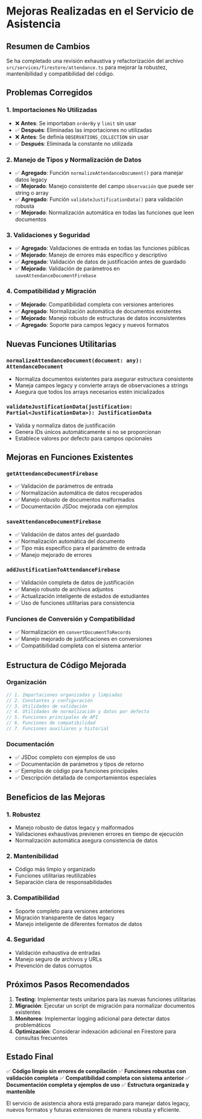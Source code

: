 # Mejoras Realizadas en el Servicio de Asistencia

## Resumen de Cambios

Se ha completado una revisión exhaustiva y refactorización del archivo `src/services/firestore/attendance.ts` para mejorar la robustez, mantenibilidad y compatibilidad del código.

## Problemas Corregidos

### 1. Importaciones No Utilizadas

- ❌ **Antes**: Se importaban `orderBy` y `limit` sin usar
- ✅ **Después**: Eliminadas las importaciones no utilizadas
- ❌ **Antes**: Se definía `OBSERVATIONS_COLLECTION` sin usar
- ✅ **Después**: Eliminada la constante no utilizada

### 2. Manejo de Tipos y Normalización de Datos

- ✅ **Agregado**: Función `normalizeAttendanceDocument()` para manejar datos legacy
- ✅ **Mejorado**: Manejo consistente del campo `observación` que puede ser string o array
- ✅ **Agregado**: Función `validateJustificationData()` para validación robusta
- ✅ **Mejorado**: Normalización automática en todas las funciones que leen documentos

### 3. Validaciones y Seguridad

- ✅ **Agregado**: Validaciones de entrada en todas las funciones públicas
- ✅ **Mejorado**: Manejo de errores más específico y descriptivo
- ✅ **Agregado**: Validación de datos de justificación antes de guardado
- ✅ **Mejorado**: Validación de parámetros en `saveAttendanceDocumentFirebase`

### 4. Compatibilidad y Migración

- ✅ **Mejorado**: Compatibilidad completa con versiones anteriores
- ✅ **Agregado**: Normalización automática de documentos existentes
- ✅ **Mejorado**: Manejo robusto de estructuras de datos inconsistentes
- ✅ **Agregado**: Soporte para campos legacy y nuevos formatos

## Nuevas Funciones Utilitarias

### `normalizeAttendanceDocument(document: any): AttendanceDocument`

- Normaliza documentos existentes para asegurar estructura consistente
- Maneja campos legacy y convierte arrays de observaciones a strings
- Asegura que todos los arrays necesarios estén inicializados

### `validateJustificationData(justification: Partial<JustificationData>): JustificationData`

- Valida y normaliza datos de justificación
- Genera IDs únicos automáticamente si no se proporcionan
- Establece valores por defecto para campos opcionales

## Mejoras en Funciones Existentes

### `getAttendanceDocumentFirebase`

- ✅ Validación de parámetros de entrada
- ✅ Normalización automática de datos recuperados
- ✅ Manejo robusto de documentos malformados
- ✅ Documentación JSDoc mejorada con ejemplos

### `saveAttendanceDocumentFirebase`

- ✅ Validación de datos antes del guardado
- ✅ Normalización automática del documento
- ✅ Tipo más específico para el parámetro de entrada
- ✅ Manejo mejorado de errores

### `addJustificationToAttendanceFirebase`

- ✅ Validación completa de datos de justificación
- ✅ Manejo robusto de archivos adjuntos
- ✅ Actualización inteligente de estados de estudiantes
- ✅ Uso de funciones utilitarias para consistencia

### Funciones de Conversión y Compatibilidad

- ✅ Normalización en `convertDocumentToRecords`
- ✅ Manejo mejorado de justificaciones en conversiones
- ✅ Compatibilidad completa con el sistema anterior

## Estructura de Código Mejorada

### Organización

```typescript
// 1. Importaciones organizadas y limpiadas
// 2. Constantes y configuración
// 3. Utilidades de validación
// 4. Utilidades de normalización y datos por defecto
// 5. Funciones principales de API
// 6. Funciones de compatibilidad
// 7. Funciones auxiliares y historial
```

### Documentación

- ✅ JSDoc completo con ejemplos de uso
- ✅ Documentación de parámetros y tipos de retorno
- ✅ Ejemplos de código para funciones principales
- ✅ Descripción detallada de comportamientos especiales

## Beneficios de las Mejoras

### 1. Robustez

- Manejo robusto de datos legacy y malformados
- Validaciones exhaustivas previenen errores en tiempo de ejecución
- Normalización automática asegura consistencia de datos

### 2. Mantenibilidad

- Código más limpio y organizado
- Funciones utilitarias reutilizables
- Separación clara de responsabilidades

### 3. Compatibilidad

- Soporte completo para versiones anteriores
- Migración transparente de datos legacy
- Manejo inteligente de diferentes formatos de datos

### 4. Seguridad

- Validación exhaustiva de entradas
- Manejo seguro de archivos y URLs
- Prevención de datos corruptos

## Próximos Pasos Recomendados

1. **Testing**: Implementar tests unitarios para las nuevas funciones utilitarias
2. **Migración**: Ejecutar un script de migración para normalizar documentos existentes
3. **Monitoreo**: Implementar logging adicional para detectar datos problemáticos
4. **Optimización**: Considerar indexación adicional en Firestore para consultas frecuentes

## Estado Final

✅ **Código limpio sin errores de compilación**
✅ **Funciones robustas con validación completa**
✅ **Compatibilidad completa con sistema anterior**
✅ **Documentación completa y ejemplos de uso**
✅ **Estructura organizada y mantenible**

El servicio de asistencia ahora está preparado para manejar datos legacy, nuevos formatos y futuras extensiones de manera robusta y eficiente.
